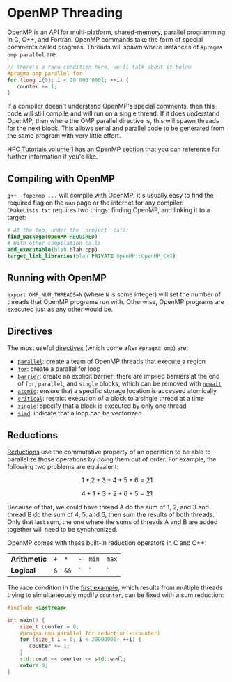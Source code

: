 ---
---

# OpenMP Threading

[OpenMP](https://www.openmp.org/) is an API for multi-platform, shared-memory, parallel programming in C, C++, and Fortran. OpenMP commands take the form of special comments called pragmas. Threads will spawn where instances of `#pragma omp parallel` are.

```c++
// There's a race condition here, we'll talk about it below
#pragma omp parallel for
for (long i{0}; i < 20'000'000l; ++i) {
   counter += 1;
}
```

If a compiler doesn't understand OpenMP's special comments, then this code will still compile and will run on a single thread. If it does understand OpenMP, then where the OMP parallel directive is, this will spawn threads for the next block. This allows serial and parallel code to be generated from the same program with very little effort.

[HPC Tutorials volume 1 has an OpenMP section](EijkhoutHPCTutorialsVol1.pdf#subsection.2.6.2) that you can reference for further information if you'd like.



## Compiling with OpenMP

`g++ -fopenmp ...` will compile with OpenMP; it's usually easy to find the required flag on the `man` page or the internet for any compiler. `CMakeLists.txt` requires two things: finding OpenMP, and linking it to a target:

```cmake
# At the top, under the `project` call:
find_package(OpenMP REQUIRED)
# With other compilation calls
add_executable(blah blah.cpp)
target_link_libraries(blah PRIVATE OpenMP::OpenMP_CXX)
```



## Running with OpenMP

`export OMP_NUM_THREADS=N` (where `N` is some integer) will set the number of threads that OpenMP programs run with. Otherwise, OpenMP programs are executed just as any other would be.



## Directives

The most useful [directives](https://www.openmp.org/spec-html/5.1/openmpch2.html#x30-290002) (which come after `#pragma omp`) are:

- [`parallel`](https://www.openmp.org/spec-html/5.1/openmpse14.html#x59-590002.6): create a team of OpenMP threads that execute a region
- [`for`](https://www.openmp.org/spec-html/5.1/openmpsu73.html#x103-1130002.16.1): create a parallel for loop
- [`barrier`](https://www.openmp.org/spec-html/5.1/openmpsu100.html#x133-1430002.19.2): create an explicit barrier; there are implied barriers at the end of `for`, `parallel`, and `single` blocks, which can be removed with [`nowait`](https://www.openmp.org/spec-html/5.2/openmpse94.html)
- [`atomic`](https://www.openmp.org/spec-html/5.1/openmpsu105.html#x138-1480002.19.7): ensure that a specific storage location is accessed atomically
- [`critical`](https://www.openmp.org/spec-html/5.1/openmpsu100.html#x133-1430002.19.2): restrict execution of a block to a single thread at a time
- [`single`](https://www.openmp.org/spec-html/5.1/openmpsu43.html#x67-670002.10.2): specify that a block is executed by only one thread
- [`simd`](https://www.openmp.org/spec-html/5.1/openmpsu49.html#x74-750002.11.5): indicate that a loop can be vectorized



## Reductions

[Reductions](https://www.openmp.org/spec-html/5.0/openmpsu107.html) use the commutative property of an operation to be able to parallelize those operations by doing them out of order. For example, the following two problems are equivalent:

$$1 + 2 + 3 + 4 + 5 + 6 = 21$$

$$4 + 1 + 3 + 2 + 6 + 5 = 21$$

Because of that, we could have thread A do the sum of 1, 2, and 3 and thread B do the sum of 4, 5, and 6, then sum the results of both threads. Only that last sum, the one where the sums of threads A and B are added together will need to be synchronized. 

OpenMP comes with these built-in reduction operators in C and C++:

|                |     |      |     |       |       |
| ---            | --- | ---  | --- | ---   | ---   |
| **Arithmetic** | `+` | `*`  | `-` | `min` | `max` |
| **Logical**    | `&` | `&&` | `|` | `||`  | `^`   |

The race condition in the [first example](#openmp-threading), which results from multiple threads trying to simultaneously modify `counter`, can be fixed with a sum reduction:

```c++
#include <iostream>

int main() {
    size_t counter = 0;
    #pragma omp parallel for reduction(+:counter)
    for (size_t i = 0; i < 20000000; ++i) {
       counter += 1;
    }
    std::cout << counter << std::endl;
    return 0;
}
```
